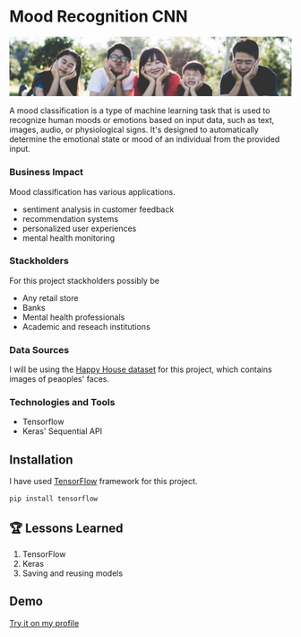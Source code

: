 
# Mood Recognition CNN

![Logo](https://github.com/tharangachaminda/cnn_mood_classifier/blob/main/dataset-cover.jpg)

A mood classification is a type of machine learning task that is used to recognize human moods or emotions based on input data, such as text, images, audio, or physiological signs. It's designed to automatically determine the emotional state or mood of an individual from the provided input.

### Business Impact
Mood classification has various applications.
- sentiment analysis in customer feedback
- recommendation systems
- personalized user experiences
- mental health monitoring

### Stackholders
For this project stackholders possibly be
- Any retail store
- Banks
- Mental health professionals
- Academic and reseach institutions

### Data Sources
I will be using the [Happy House dataset](https://www.kaggle.com/datasets/iarunava/happy-house-dataset) for this project, which contains images of peaoples' faces.

### Technologies and Tools
- Tensorflow
- Keras' Sequential API


## Installation

I have used [TensorFlow](https://www.tensorflow.org/) framework for this project. 

```bash
pip install tensorflow
```
    
## 🏆 Lessons Learned

1. TensorFlow
2. Keras
3. Saving and reusing models

## Demo
[Try it on my profile](http://ec2-34-215-236-233.us-west-2.compute.amazonaws.com/mood_detection)